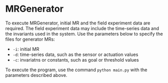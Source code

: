 # MRGenerator

To execute MRGenerator, initial MR and the field experiment data are required. 
The field experiment data may include the time-series data and the invariants used in the system.
Use the parameters below to specify the files for generator MRs:
- `-i`: initial MR
- `-d`: time-series data, such as the sensor or actuation values
- `-c`: invariatns or constants, such as goal or threshold values

To execute the program, use the command `python main.py` with the parameters described above.
